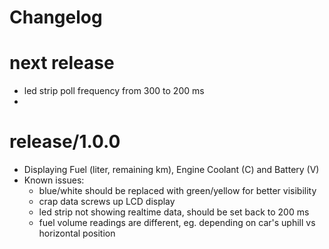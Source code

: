 # Changelog

# next release
 - led strip poll frequency from 300 to 200 ms
 - 

# release/1.0.0

 - Displaying Fuel (liter, remaining km), Engine Coolant (C) and Battery (V)
 - Known issues: 
   - blue/white should be replaced with green/yellow for better visibility
   - crap data screws up LCD display
   - led strip not showing realtime data, should be set back to 200 ms
   - fuel volume readings are different, eg. depending on car's uphill vs horizontal position